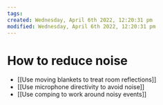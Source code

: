 ```yaml
---
tags: 
created: Wednesday, April 6th 2022, 12:20:31 pm
modified: Wednesday, April 6th 2022, 12:20:31 pm
---
```


# How to reduce noise
- [[Use moving blankets to treat room reflections]]
- [[Use microphone directivity to avoid noise]]
- [[Use comping to work around noisy events]]